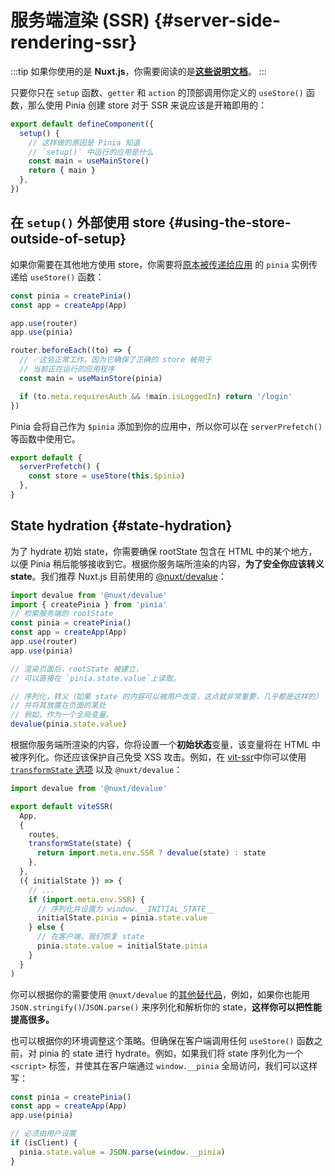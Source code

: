 # 服务端渲染 (SSR) {#server-side-rendering-ssr}

:::tip
如果你使用的是 **Nuxt.js**，你需要阅读的是[**这些说明文档**](./nuxt.md)。
:::

只要你只在 `setup` 函数、`getter` 和 `action` 的顶部调用你定义的 `useStore()` 函数，那么使用 Pinia 创建 store 对于 SSR 来说应该是开箱即用的：

```js
export default defineComponent({
  setup() {
    // 这样做的原因是 Pinia 知道
    // `setup()` 中运行的应用是什么
    const main = useMainStore()
    return { main }
  },
})
```

## 在 `setup()` 外部使用 store {#using-the-store-outside-of-setup}

如果你需要在其他地方使用 store，你需要将[原本被传递给应用](#install-the-plugin) 的 `pinia` 实例传递给 `useStore()` 函数：

```js
const pinia = createPinia()
const app = createApp(App)

app.use(router)
app.use(pinia)

router.beforeEach((to) => {
  // ✅这会正常工作，因为它确保了正确的 store 被用于
  // 当前正在运行的应用程序
  const main = useMainStore(pinia)

  if (to.meta.requiresAuth && !main.isLoggedIn) return '/login'
})
```

Pinia 会将自己作为 `$pinia` 添加到你的应用中，所以你可以在 `serverPrefetch()` 等函数中使用它。

```js
export default {
  serverPrefetch() {
    const store = useStore(this.$pinia)
  },
}
```

## State hydration {#state-hydration}

为了 hydrate 初始 state，你需要确保 rootState 包含在 HTML 中的某个地方，以便 Pinia 稍后能够接收到它。根据你服务端所渲染的内容，**为了安全你应该转义 state**。我们推荐 Nuxt.js 目前使用的 [@nuxt/devalue](https://github.com/nuxt-contrib/devalue)：

```js
import devalue from '@nuxt/devalue'
import { createPinia } from 'pinia'
// 检索服务端的 rootState
const pinia = createPinia()
const app = createApp(App)
app.use(router)
app.use(pinia)

// 渲染页面后，rootState 被建立，
// 可以直接在 `pinia.state.value`上读取。

// 序列化，转义（如果 state 的内容可以被用户改变，这点就非常重要，几乎都是这样的）
// 并将其放置在页面的某处
// 例如，作为一个全局变量。
devalue(pinia.state.value)
```

根据你服务端所渲染的内容，你将设置一个**初始状态**变量，该变量将在 HTML 中被序列化。你还应该保护自己免受 XSS 攻击。例如，在 [vit-ssr](https://github.com/frandiox/vite-ssr)中你可以使用[ `transformState` 选项](https://github.com/frandiox/vite-ssr#state-serialization) 以及 `@nuxt/devalue`：

```js
import devalue from '@nuxt/devalue'

export default viteSSR(
  App,
  {
    routes,
    transformState(state) {
      return import.meta.env.SSR ? devalue(state) : state
    },
  },
  ({ initialState }) => {
    // ...
    if (import.meta.env.SSR) {
      // 序列化并设置为 window.__INITIAL_STATE__
      initialState.pinia = pinia.state.value
    } else {
      // 在客户端，我们恢复 state
      pinia.state.value = initialState.pinia
    }
  }
)
```

你可以根据你的需要使用 `@nuxt/devalue` 的[其他替代品](https://github.com/nuxt-contrib/devalue#see-also)，例如，如果你也能用 `JSON.stringify()`/`JSON.parse()` 来序列化和解析你的 state，**这样你可以把性能提高很多。**

也可以根据你的环境调整这个策略。但确保在客户端调用任何 `useStore()` 函数之前，对 pinia 的 state 进行 hydrate。例如，如果我们将 state 序列化为一个 `<script>` 标签，并使其在客户端通过 `window.__pinia` 全局访问，我们可以这样写：

```js
const pinia = createPinia()
const app = createApp(App)
app.use(pinia)

// 必须由用户设置
if (isClient) {
  pinia.state.value = JSON.parse(window.__pinia)
}
```
